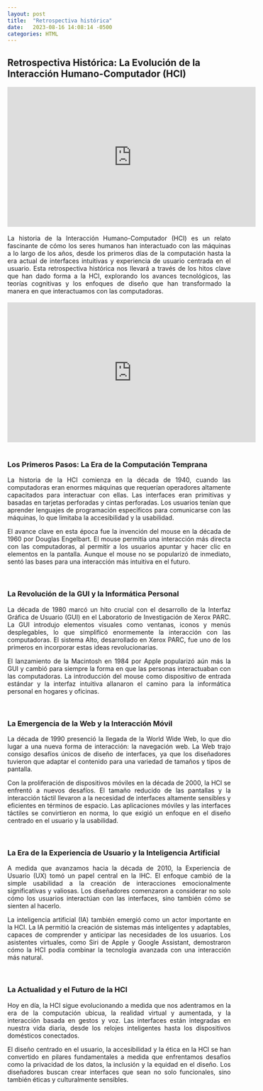 ```yaml
---
layout: post
title:  "Retrospectiva histórica"
date:   2023-08-16 14:08:14 -0500
categories: HTML
---
```


## Retrospectiva Histórica: La Evolución de la Interacción Humano-Computador (HCI)

<div style='text-align: center'>
<iframe width="560" height="315" src="https://www.youtube.com/embed/6WqcB0UQHSQ" title="YouTube video player" frameborder="0" allow="accelerometer; autoplay; clipboard-write; encrypted-media; gyroscope; picture-in-picture; web-share" allowfullscreen></iframe>
</div> <br>

<div style='text-align: justify'>
La historia de la Interacción Humano-Computador (HCI) es un relato fascinante de cómo los seres humanos han interactuado con las máquinas a lo largo de los años, desde los primeros días de la computación hasta la era actual de interfaces intuitivas y experiencia de usuario centrada en el usuario. Esta retrospectiva histórica nos llevará a través de los hitos clave que han dado forma a la HCI, explorando los avances tecnológicos, las teorías cognitivas y los enfoques de diseño que han transformado la manera en que interactuamos con las computadoras.
</div><br>

<div style='text-align: center'>
<iframe width="560" height="315" src="https://www.youtube.com/embed/LJ0sIHj-OWo" title="YouTube video player" frameborder="0" allow="accelerometer; autoplay; clipboard-write; encrypted-media; gyroscope; picture-in-picture; web-share" allowfullscreen></iframe>
</div><br>

### Los Primeros Pasos: La Era de la Computación Temprana

<div style='text-align: justify'>
La historia de la HCI comienza en la década de 1940, cuando las computadoras eran enormes máquinas que requerían operadores altamente capacitados para interactuar con ellas. Las interfaces eran primitivas y basadas en tarjetas perforadas y cintas perforadas. Los usuarios tenían que aprender lenguajes de programación específicos para comunicarse con las máquinas, lo que limitaba la accesibilidad y la usabilidad.

El avance clave en esta época fue la invención del mouse en la década de 1960 por Douglas Engelbart. El mouse permitía una interacción más directa con las computadoras, al permitir a los usuarios apuntar y hacer clic en elementos en la pantalla. Aunque el mouse no se popularizó de inmediato, sentó las bases para una interacción más intuitiva en el futuro.
</div><br>

### La Revolución de la GUI y la Informática Personal

<div style='text-align: justify'>
La década de 1980 marcó un hito crucial con el desarrollo de la Interfaz Gráfica de Usuario (GUI) en el Laboratorio de Investigación de Xerox PARC. La GUI introdujo elementos visuales como ventanas, iconos y menús desplegables, lo que simplificó enormemente la interacción con las computadoras. El sistema Alto, desarrollado en Xerox PARC, fue uno de los primeros en incorporar estas ideas revolucionarias.

El lanzamiento de la Macintosh en 1984 por Apple popularizó aún más la GUI y cambió para siempre la forma en que las personas interactuaban con las computadoras. La introducción del mouse como dispositivo de entrada estándar y la interfaz intuitiva allanaron el camino para la informática personal en hogares y oficinas.
</div><br>

### La Emergencia de la Web y la Interacción Móvil

<div style='text-align: justify'>
La década de 1990 presenció la llegada de la World Wide Web, lo que dio lugar a una nueva forma de interacción: la navegación web. La Web trajo consigo desafíos únicos de diseño de interfaces, ya que los diseñadores tuvieron que adaptar el contenido para una variedad de tamaños y tipos de pantalla.

Con la proliferación de dispositivos móviles en la década de 2000, la HCI se enfrentó a nuevos desafíos. El tamaño reducido de las pantallas y la interacción táctil llevaron a la necesidad de interfaces altamente sensibles y eficientes en términos de espacio. Las aplicaciones móviles y las interfaces táctiles se convirtieron en norma, lo que exigió un enfoque en el diseño centrado en el usuario y la usabilidad.
</div><br>

### La Era de la Experiencia de Usuario y la Inteligencia Artificial

<div style='text-align: justify'>
A medida que avanzamos hacia la década de 2010, la Experiencia de Usuario (UX) tomó un papel central en la IHC. El enfoque cambió de la simple usabilidad a la creación de interacciones emocionalmente significativas y valiosas. Los diseñadores comenzaron a considerar no solo cómo los usuarios interactúan con las interfaces, sino también cómo se sienten al hacerlo.

La inteligencia artificial (IA) también emergió como un actor importante en la HCI. La IA permitió la creación de sistemas más inteligentes y adaptables, capaces de comprender y anticipar las necesidades de los usuarios. Los asistentes virtuales, como Siri de Apple y Google Assistant, demostraron cómo la HCI podía combinar la tecnología avanzada con una interacción más natural.
</div><br>

### La Actualidad y el Futuro de la HCI

<div style='text-align: justify'>
Hoy en día, la HCI sigue evolucionando a medida que nos adentramos en la era de la computación ubicua, la realidad virtual y aumentada, y la interacción basada en gestos y voz. Las interfaces están integradas en nuestra vida diaria, desde los relojes inteligentes hasta los dispositivos domésticos conectados.

El diseño centrado en el usuario, la accesibilidad y la ética en la HCI se han convertido en pilares fundamentales a medida que enfrentamos desafíos como la privacidad de los datos, la inclusión y la equidad en el diseño. Los diseñadores buscan crear interfaces que sean no solo funcionales, sino también éticas y culturalmente sensibles.
</div>
